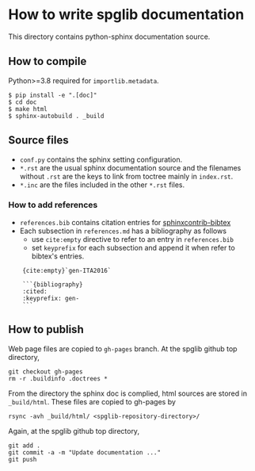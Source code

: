 # How to write spglib documentation

This directory contains python-sphinx documentation source.

## How to compile

Python>=3.8 required for `importlib.metadata`.

```shell
$ pip install -e ".[doc]"
$ cd doc
$ make html
$ sphinx-autobuild . _build
```

## Source files

- `conf.py` contains the sphinx setting configuration.
- `*.rst` are the usual sphinx documentation source and the filenames without `.rst` are the keys to link from toctree mainly in `index.rst`.
- `*.inc` are the files included in the other `*.rst` files.

### How to add references

- `references.bib` contains citation entries for [sphinxcontrib-bibtex](https://sphinxcontrib-bibtex.readthedocs.io/en/latest/index.html)
- Each subsection in `references.md` has a bibliography as follows
  - use `cite:empty` directive to refer to an entry in `references.bib`
  - set `keyprefix` for each subsection and append it when refer to bibtex's entries.

````
    {cite:empty}`gen-ITA2016`

    ```{bibliography}
    :cited:
    :keyprefix: gen-
    ```
````

## How to publish

Web page files are copied to `gh-pages` branch. At the spglib github top directory,

```
git checkout gh-pages
rm -r .buildinfo .doctrees *
```

From the directory the sphinx doc is complied, html sources are stored
in `_build/html`. These files are copied to gh-pages by

```
rsync -avh _build/html/ <spglib-repository-directory>/
```

Again, at the spglib github top directory,

```
git add .
git commit -a -m "Update documentation ..."
git push
```
